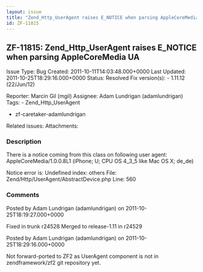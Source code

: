 ```yaml
---
layout: issue
title: "Zend_Http_UserAgent raises E_NOTICE when parsing AppleCoreMedia UA"
id: ZF-11815
---
```


ZF-11815: Zend\_Http\_UserAgent raises E\_NOTICE when parsing AppleCoreMedia UA
-------------------------------------------------------------------------------

 Issue Type: Bug Created: 2011-10-11T14:03:48.000+0000 Last Updated: 2011-10-25T18:29:16.000+0000 Status: Resolved Fix version(s): - 1.11.12 (22/Jun/12)
 
 Reporter:  Marcin Gil (mgil)  Assignee:  Adam Lundrigan (adamlundrigan)  Tags: - Zend\_Http\_UserAgent
- zf-caretaker-adamlundrigan
 
 Related issues: 
 Attachments: 
### Description

There is a notice coming from this class on following user agent: AppleCoreMedia/1.0.0.8L1 (iPhone; U; CPU OS 4\_3\_5 like Mac OS X; de\_de)

Notice error is: Undefined index: others File: Zend/Http/UserAgent/AbstractDevice.php Line: 560

 

 

### Comments

Posted by Adam Lundrigan (adamlundrigan) on 2011-10-25T18:19:27.000+0000

Fixed in trunk r24528 Merged to release-1.11 in r24529

 

 

Posted by Adam Lundrigan (adamlundrigan) on 2011-10-25T18:29:16.000+0000

Not forward-ported to ZF2 as UserAgent component is not in zendframework/zf2 git repository yet.

 

 